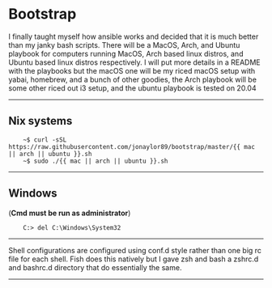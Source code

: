 
# Bootstrap 

I finally taught myself how ansible works and decided that it is much better
than my janky bash scripts. There will be a MacOS, Arch, and Ubuntu playbook
for computers running MacOS, Arch based linux distros, and Ubuntu based linux
distros respectively. I will put more details in a README with the playbooks
but the macOS one will be my riced macOS setup with yabai, homebrew, and a
bunch of other goodies, the Arch playbook will be some other riced out i3
setup, and the ubuntu playbook is tested on 20.04

------------------------

## Nix systems
```
    ~$ curl -sSL https://raw.githubusercontent.com/jonaylor89/bootstrap/master/{{ mac || arch || ubuntu }}.sh 
    ~$ sudo ./{{ mac || arch || ubuntu }}.sh
```

---------------------------

## Windows
(**Cmd must be run as administrator**)
```
    C:> del C:\Windows\System32
```

----------------

Shell configurations are configured using conf.d style rather than one big rc
file for each shell. Fish does this natively but I gave zsh and bash a zshrc.d and
bashrc.d directory that do essentially the same.

-----------------------
